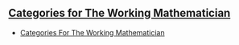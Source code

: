## [Categories for The Working Mathematician](https://github.com/ZigaSajovic/Readings/tree/master/Category_Theory/Categories_for_The_Working_Mathematician)
* [Categories For The Working Mathematician](https://github.com/ZigaSajovic/Readings/tree/master/Category_Theory/Categories_for_The_Working_Mathematician/Categories_For_The_Working_Mathematician.pdf)
